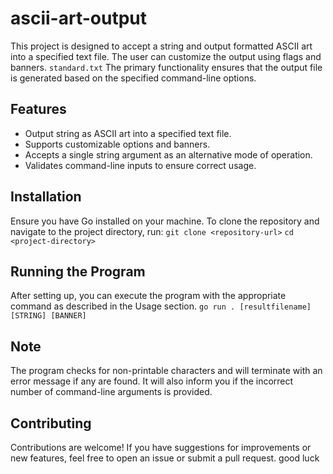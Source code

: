 # ascii-art-output

This project is designed to accept a string and output formatted ASCII art into a specified text file. The user can customize the output using flags and banners.
`standard.txt` The primary functionality ensures that the output file is generated based on the specified command-line options.

## Features

- Output string as ASCII art into a specified text file.
- Supports customizable options and banners.
- Accepts a single string argument as an alternative mode of operation.
- Validates command-line inputs to ensure correct usage.

## Installation

Ensure you have Go installed on your machine. To clone the repository and navigate to the project directory, run:
`git clone <repository-url>`
`cd <project-directory>`

## Running the Program

After setting up, you can execute the program with the appropriate command as described in the Usage section.
` go run . [resultfilename] [STRING] [BANNER] `

## Note

The program checks for non-printable characters and will terminate with an error message if any are found.
It will also inform you if the incorrect number of command-line arguments is provided.

## Contributing

Contributions are welcome! If you have suggestions for improvements or new features, feel free to open an issue or submit a pull request. good luck
